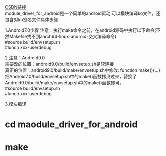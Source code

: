 [CSDN链接](https://blog.csdn.net/u010164190/article/details/83900420)   
module_driver_for_android是一个简单的android驱动,可以模块编译ko文件，还包含对ko签名文件具体步骤.

1.Android7.0步骤
注意：执行make命令之前，在android源码中执行以下命令(不然Makefile找不到aarch64-linux-android-交叉编译命令)      
#source build/envsetup.sh     
#lunch xxx-userdebug

2.注意：Android9.0      
需要改的位置：android9.0/build/envsetup.sh是软连接     
真正的位置：android9.0/build/make/envsetup.sh中修改: function make(){...}    
把Android7.0/build/envsetup.sh中的make()函数拷贝过来，替换了Android9.0/build/make/envsetup.sh中的make()函数即可。        
#source build/envsetup.sh     
#lunch xxx-userdebug

3.模块编译
# cd maodule_driver_for_android   
# make  
